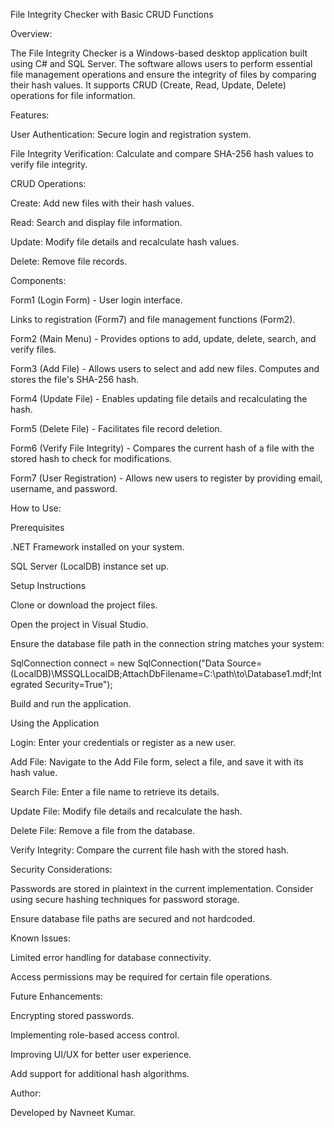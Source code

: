 File Integrity Checker with Basic CRUD Functions

Overview:

The File Integrity Checker is a Windows-based desktop application built using C# and SQL Server. The software allows users to perform essential file management operations and ensure the integrity of files by comparing their hash values. It supports CRUD (Create, Read, Update, Delete) operations for file information.

Features:

User Authentication: Secure login and registration system.

File Integrity Verification: Calculate and compare SHA-256 hash values to verify file integrity.

CRUD Operations:

Create: Add new files with their hash values.

Read: Search and display file information.

Update: Modify file details and recalculate hash values.

Delete: Remove file records.

Components:

Form1 (Login Form) - User login interface.

Links to registration (Form7) and file management functions (Form2).

Form2 (Main Menu) - Provides options to add, update, delete, search, and verify files.

Form3 (Add File) - Allows users to select and add new files. Computes and stores the file's SHA-256 hash.

Form4 (Update File) - Enables updating file details and recalculating the hash.

Form5 (Delete File) - Facilitates file record deletion.

Form6 (Verify File Integrity) - Compares the current hash of a file with the stored hash to check for modifications.

Form7 (User Registration) - Allows new users to register by providing email, username, and password.

How to Use:

Prerequisites

.NET Framework installed on your system.

SQL Server (LocalDB) instance set up.

Setup Instructions

Clone or download the project files.

Open the project in Visual Studio.

Ensure the database file path in the connection string matches your system:

SqlConnection connect = new SqlConnection("Data Source=(LocalDB)\\MSSQLLocalDB;AttachDbFilename=C:\\path\\to\\Database1.mdf;Integrated Security=True");

Build and run the application.

Using the Application

Login: Enter your credentials or register as a new user.

Add File: Navigate to the Add File form, select a file, and save it with its hash value.

Search File: Enter a file name to retrieve its details.

Update File: Modify file details and recalculate the hash.

Delete File: Remove a file from the database.

Verify Integrity: Compare the current file hash with the stored hash.

Security Considerations:

Passwords are stored in plaintext in the current implementation. Consider using secure hashing techniques for password storage.

Ensure database file paths are secured and not hardcoded.

Known Issues:

Limited error handling for database connectivity.

Access permissions may be required for certain file operations.

Future Enhancements:

Encrypting stored passwords.

Implementing role-based access control.

Improving UI/UX for better user experience.

Add support for additional hash algorithms.

Author:

Developed by Navneet Kumar.
